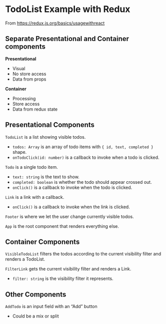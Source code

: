 # TodoList Example with Redux
From https://redux.js.org/basics/usagewithreact

## Separate Presentational and Container components
**Presentational**
- Visual
- No store access
- Data from props

**Container**
- Processing
- Store access
- Data from redux state

## Presentational Components

`TodoList` is a list showing visible todos.
- `todos: Array` is an array of todo items with `{ id, text, completed }` shape.
- `onTodoClick(id: number)` is a callback to invoke when a todo is clicked.

`Todo` is a single todo item.
- `text: string` is the text to show.
- `completed: boolean` is whether the todo should appear crossed out.
- `onClick()` is a callback to invoke when the todo is clicked.

`Link` is a link with a callback.
- `onClick()` is a callback to invoke when the link is clicked.

`Footer` is where we let the user change currently visible todos.

`App` is the root component that renders everything else.

## Container Components
`VisibleTodoList` filters the todos according to the current visibility filter and renders a TodoList.

`FilterLink` gets the current visibility filter and renders a Link.
- `filter: string` is the visibility filter it represents.

## Other Components
`AddTodo` is an input field with an “Add” button
- Could be a mix or split

